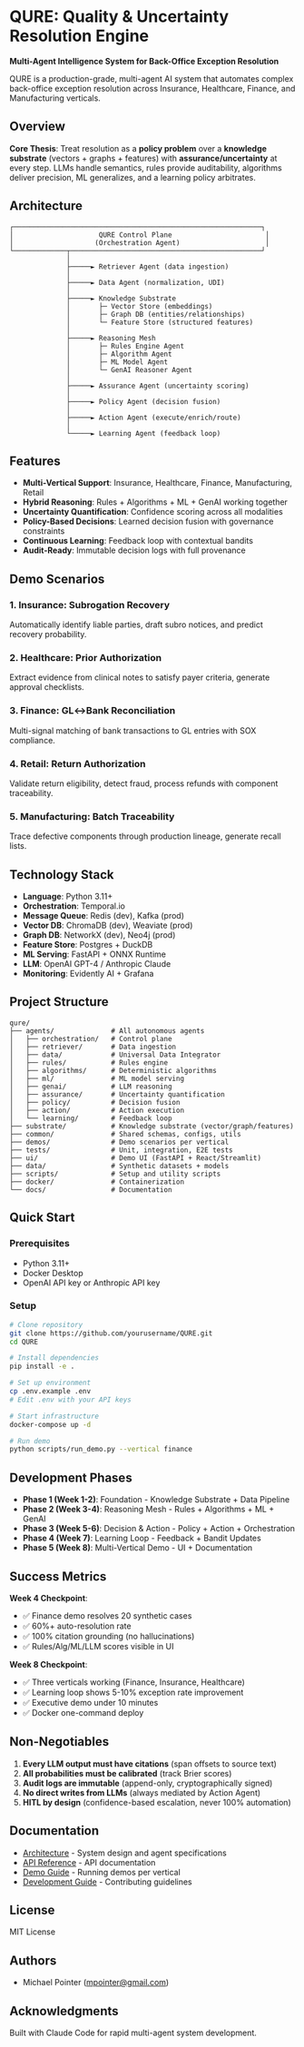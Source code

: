 # QURE: Quality & Uncertainty Resolution Engine

**Multi-Agent Intelligence System for Back-Office Exception Resolution**

QURE is a production-grade, multi-agent AI system that automates complex back-office exception resolution across Insurance, Healthcare, Finance, and Manufacturing verticals.

## Overview

**Core Thesis**: Treat resolution as a **policy problem** over a **knowledge substrate** (vectors + graphs + features) with **assurance/uncertainty** at every step. LLMs handle semantics, rules provide auditability, algorithms deliver precision, ML generalizes, and a learning policy arbitrates.

## Architecture

```
┌─────────────────────────────────────────────────────────────┐
│                     QURE Control Plane                       │
│                    (Orchestration Agent)                     │
└─────────────┬───────────────────────────────────────────────┘
              │
              ├─────► Retriever Agent (data ingestion)
              │
              ├─────► Data Agent (normalization, UDI)
              │
              ├─────► Knowledge Substrate
              │       ├─ Vector Store (embeddings)
              │       ├─ Graph DB (entities/relationships)
              │       └─ Feature Store (structured features)
              │
              ├─────► Reasoning Mesh
              │       ├─ Rules Engine Agent
              │       ├─ Algorithm Agent
              │       ├─ ML Model Agent
              │       └─ GenAI Reasoner Agent
              │
              ├─────► Assurance Agent (uncertainty scoring)
              │
              ├─────► Policy Agent (decision fusion)
              │
              ├─────► Action Agent (execute/enrich/route)
              │
              └─────► Learning Agent (feedback loop)
```

## Features

- **Multi-Vertical Support**: Insurance, Healthcare, Finance, Manufacturing, Retail
- **Hybrid Reasoning**: Rules + Algorithms + ML + GenAI working together
- **Uncertainty Quantification**: Confidence scoring across all modalities
- **Policy-Based Decisions**: Learned decision fusion with governance constraints
- **Continuous Learning**: Feedback loop with contextual bandits
- **Audit-Ready**: Immutable decision logs with full provenance

## Demo Scenarios

### 1. Insurance: Subrogation Recovery
Automatically identify liable parties, draft subro notices, and predict recovery probability.

### 2. Healthcare: Prior Authorization
Extract evidence from clinical notes to satisfy payer criteria, generate approval checklists.

### 3. Finance: GL↔Bank Reconciliation
Multi-signal matching of bank transactions to GL entries with SOX compliance.

### 4. Retail: Return Authorization
Validate return eligibility, detect fraud, process refunds with component traceability.

### 5. Manufacturing: Batch Traceability
Trace defective components through production lineage, generate recall lists.

## Technology Stack

- **Language**: Python 3.11+
- **Orchestration**: Temporal.io
- **Message Queue**: Redis (dev), Kafka (prod)
- **Vector DB**: ChromaDB (dev), Weaviate (prod)
- **Graph DB**: NetworkX (dev), Neo4j (prod)
- **Feature Store**: Postgres + DuckDB
- **ML Serving**: FastAPI + ONNX Runtime
- **LLM**: OpenAI GPT-4 / Anthropic Claude
- **Monitoring**: Evidently AI + Grafana

## Project Structure

```
qure/
├── agents/              # All autonomous agents
│   ├── orchestration/   # Control plane
│   ├── retriever/       # Data ingestion
│   ├── data/            # Universal Data Integrator
│   ├── rules/           # Rules engine
│   ├── algorithms/      # Deterministic algorithms
│   ├── ml/              # ML model serving
│   ├── genai/           # LLM reasoning
│   ├── assurance/       # Uncertainty quantification
│   ├── policy/          # Decision fusion
│   ├── action/          # Action execution
│   └── learning/        # Feedback loop
├── substrate/           # Knowledge substrate (vector/graph/features)
├── common/              # Shared schemas, configs, utils
├── demos/               # Demo scenarios per vertical
├── tests/               # Unit, integration, E2E tests
├── ui/                  # Demo UI (FastAPI + React/Streamlit)
├── data/                # Synthetic datasets + models
├── scripts/             # Setup and utility scripts
├── docker/              # Containerization
└── docs/                # Documentation
```

## Quick Start

### Prerequisites

- Python 3.11+
- Docker Desktop
- OpenAI API key or Anthropic API key

### Setup

```bash
# Clone repository
git clone https://github.com/yourusername/QURE.git
cd QURE

# Install dependencies
pip install -e .

# Set up environment
cp .env.example .env
# Edit .env with your API keys

# Start infrastructure
docker-compose up -d

# Run demo
python scripts/run_demo.py --vertical finance
```

## Development Phases

- **Phase 1 (Week 1-2)**: Foundation - Knowledge Substrate + Data Pipeline
- **Phase 2 (Week 3-4)**: Reasoning Mesh - Rules + Algorithms + ML + GenAI
- **Phase 3 (Week 5-6)**: Decision & Action - Policy + Action + Orchestration
- **Phase 4 (Week 7)**: Learning Loop - Feedback + Bandit Updates
- **Phase 5 (Week 8)**: Multi-Vertical Demo - UI + Documentation

## Success Metrics

**Week 4 Checkpoint**:
- ✅ Finance demo resolves 20 synthetic cases
- ✅ 60%+ auto-resolution rate
- ✅ 100% citation grounding (no hallucinations)
- ✅ Rules/Alg/ML/LLM scores visible in UI

**Week 8 Checkpoint**:
- ✅ Three verticals working (Finance, Insurance, Healthcare)
- ✅ Learning loop shows 5-10% exception rate improvement
- ✅ Executive demo under 10 minutes
- ✅ Docker one-command deploy

## Non-Negotiables

1. **Every LLM output must have citations** (span offsets to source text)
2. **All probabilities must be calibrated** (track Brier scores)
3. **Audit logs are immutable** (append-only, cryptographically signed)
4. **No direct writes from LLMs** (always mediated by Action Agent)
5. **HITL by design** (confidence-based escalation, never 100% automation)

## Documentation

- [Architecture](docs/architecture.md) - System design and agent specifications
- [API Reference](docs/api_reference.md) - API documentation
- [Demo Guide](docs/demo_guide.md) - Running demos per vertical
- [Development Guide](docs/development.md) - Contributing guidelines

## License

MIT License

## Authors

- Michael Pointer (mpointer@gmail.com)

## Acknowledgments

Built with Claude Code for rapid multi-agent system development.
